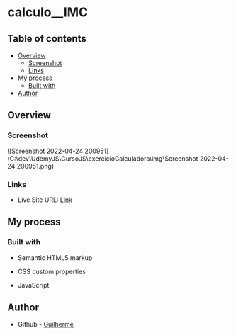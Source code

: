 # calculo__IMC

## Table of contents

- [Overview](#overview)
  - [Screenshot](#screenshot)
  - [Links](#links)
- [My process](#my-process)
  - [Built with](#built-with)
- [Author](#author)


## Overview

### Screenshot

![Screenshot 2022-04-24 200951](C:\dev\UdemyJS\CursoJS\exercicioCalculadora\img\Screenshot 2022-04-24 200951.png)

### Links

- Live Site URL: [Link](https://glrmfranco.github.io/calculator/)

## My process

### Built with

- Semantic HTML5 markup

- CSS custom properties

- JavaScript
  

## Author

- Github - [Guilherme](https://github.com/Glrmfranco)
